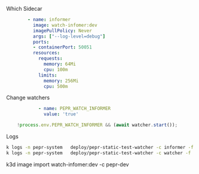 Which Sidecar
```yaml
        - name: informer
          image: watch-infomer:dev  
          imagePullPolicy: Never
          args: ["--log-level=debug"]
          ports:
          - containerPort: 50051
          resources:
            requests:
              memory: 64Mi
              cpu: 100m
            limits:
              memory: 256Mi
              cpu: 500m
```

Change watchers
```yaml
            - name: PEPR_WATCH_INFORMER
              value: 'true'
```

```ts
    !process.env.PEPR_WATCH_INFORMER && (await watcher.start());
```


Logs 

```bash
k logs -n pepr-system   deploy/pepr-static-test-watcher -c informer -f | jq 
k logs -n pepr-system   deploy/pepr-static-test-watcher -c watcher -f | jq 
```

k3d image import watch-infomer:dev   -c pepr-dev 

